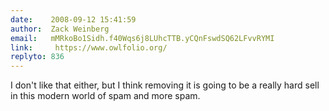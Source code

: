 ```yaml
---
date:    2008-09-12 15:41:59
author:  Zack Weinberg
email:   mMRkoBo1Sidh.f40Wqs6j8LUhcTTB.yCQnFswdSQ62LFvvRYMI
link:     https://www.owlfolio.org/
replyto: 836
---
```


I don't like that either, but I think removing it is going to be a
really hard sell in this modern world of spam and more spam.
